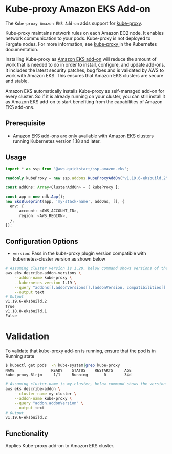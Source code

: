 # Kube-proxy Amazon EKS Add-on

The `Kube-proxy Amazon EKS Add-on` adds support for [kube-proxy](https://kubernetes.io/docs/concepts/overview/components/#kube-proxy).

Kube-proxy maintains network rules on each Amazon EC2 node. It enables network communication to your pods. Kube-proxy is not deployed to Fargate nodes. For more information, see [ kube-proxy ](https://kubernetes.io/docs/concepts/overview/components/#kube-proxy) in the Kubernetes documentation.

Installing Kube-proxy as [Amazon EKS add-on](https://docs.aws.amazon.com/eks/latest/userguide/eks-add-ons.html) will reduce the amount of work that is needed to do in order to install, configure, and update add-ons. It includes the latest security patches, bug fixes and is validated by AWS to work with Amazon EKS. This ensures that Amazon EKS clusters are secure and stable.

Amazon EKS automatically installs Kube-proxy as self-managed add-on for every cluster. So if it is already running on your cluster, you can still install it as Amazon EKS add-on to start benefiting from the capabilities of Amazon EKS add-ons.

## Prerequisite
- Amazon EKS add-ons are only available with Amazon EKS clusters running Kubernetes version 1.18 and later.

## Usage

```typescript
import * as ssp from '@aws-quickstart/ssp-amazon-eks';

readonly kubeProxy = new ssp.addons.KubeProxyAddOn("v1.19.6-eksbuild.2");// optionally specify image version to pull  or empty constructor

const addOns: Array<ClusterAddOn> = [ kubeProxy ];

const app = new cdk.App();
new EksBlueprint(app, 'my-stack-name', addOns, [], {
  env: {
      account: <AWS_ACCOUNT_ID>,
      region: <AWS_REGION>,
  },
});
```
## Configuration Options

   - `version`: Pass in the kube-proxy plugin version compatible with kubernetes-cluster version as shown below
```bash
# Assuming cluster version is 1.20, below command shows versions of the Kube-proxy add-on available for the specified cluster's version.
aws eks describe-addon-versions \
    --addon-name kube-proxy \
    --kubernetes-version 1.19 \
    --query "addons[].addonVersions[].[addonVersion, compatibilities[].defaultVersion]" \
    --output text
# Output
v1.19.6-eksbuild.2
True
v1.18.8-eksbuild.1
False
```
# Validation
To validate that kube-proxy add-on is running, ensure that the pod is in Running state
```bash
$ kubectl get pods  -n kube-system|grep kube-proxy
NAME                READY    STATUS    RESTARTS     AGE
kube-proxy-6lrjm     1/1     Running       0        34d
```  
```bash
# Assuming cluster-name is my-cluster, below command shows the version of Kube-proxy installed. Check if it is same as the version installed via EKS add-on
aws eks describe-addon \
    --cluster-name my-cluster \
    --addon-name kube-proxy \
    --query "addon.addonVersion" \
    --output text
# Output
v1.19.6-eksbuild.2
```
## Functionality

Applies Kube-proxy add-on to Amazon EKS cluster.